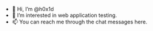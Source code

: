 - 👋 Hi, I’m @h0x1d
- 👀 I’m interested in web application testing.
- 📫 You can reach me through the chat messages here.
